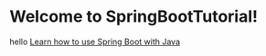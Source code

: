 Welcome to SpringBootTutorial!
==============================
hello
[Learn how to use Spring Boot with Java](https://github.com/YogoGit/SpringBootTutorial/blob/main/SpringBoot.md)
